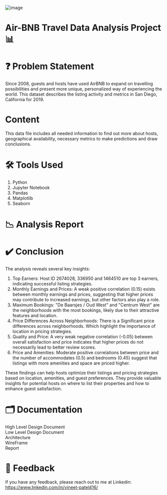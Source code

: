 ![image](https://github.com/vineet416/Travel_Data_Analysis/assets/169153813/65f7c6db-f1cd-4384-9c63-08c0e0b5a7b0)

# Air-BNB Travel Data Analysis Project 📊

# ❓ Problem Statement
Since 2008, guests and hosts have used AirBNB to expand on travelling possibilities
and present more unique, personalized way of experiencing the world. This dataset
describes the listing activity and metrics in San Diego, California for 2019.

# Content
This data file includes all needed information to find out more about hosts, geographical
availability, necessary metrics to make predictions and draw conclusions.

# 🛠 Tools Used
1. Python
2. Jupyter Notebook
3. Pandas
4. Matplotlib
5. Seaborn

# 📉 Analysis Report


# ✔️ Conclusion
The analysis reveals several key insights:

1. Top Earners: Host ID 2674028, 336950	and 1464510 are top 3 earners, indicating successful listing strategies. 
2. Monthly Earnings and Prices: A weak positive correlation (0.15) exists between monthly earnings and prices, suggesting that higher prices may contribute to increased earnings, but other factors also play a role.  
3. Maximum Bookings: "De Baarsjes / Oud West" and "Centrum West" are the neighborhoods with the most bookings, likely due to their attractive features and location. 
4. Price Differences Across Neighborhoods: There is a Significant price differences across neighborhoods. Which highlight the importance of location in pricing strategies.  
5. Quality and Price: A very weak negative correlation (-0.05) between overall satisfaction and price indicates that higher prices do not necessarily lead to better review scores.  
6. Price and Amenities: Moderate positive correlations between price and the number of accommodates (0.5) and bedrooms (0.45) suggest that listings with more amenities and space are priced higher.
   
These findings can help hosts optimize their listings and pricing strategies based on location, amenities, and guest preferences. They provide valuable insights for potential hosts on where to list their properties and how to enhance guest satisfaction.

# 🗂 Documentation
High Level Design Document  
Low Level Design Document  
Architecture  
WireFrame  
Report

# 📩 Feedback
If you have any feedback, please reach out to me at Linkedin: https://www.linkedin.com/in/vineet-patel416/
